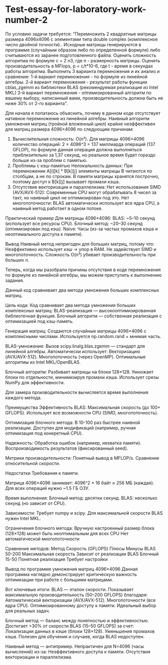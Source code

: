 # Test-essay-for-laboratory-work-number-2

По условию задачи требуется:
"Перемножить 2 квадратные матрицы размера 4096x4096 с элементами типа double complex (комплексное число двойной точности)..
Исходные матрицы генерируются в программе (случайным образом либо по определенной формуле) либо считываются из заранее подготовленного файла.
Оценить сложность алгоритма по формуле c = 2 n3, где n - размерность матрицы.
Оценить производительность в MFlops, p = c/t*10-6, где t - время в секундах работы алгоритма.
Выполнить 3 варианта перемножения и их анализ и сравнение:
1-й вариант перемножения - по формуле из линейной алгебры.
2-й вариант перемножения - результат работы функции cblas_zgemm из библиотеки BLAS (рекомендуемая реализация из Intel MKL)
3-й вариант перемножения - оптимизированный алгоритм по вашему выбору, написанный вами, производительность должна быть не ниже 30% от 2-го варианта".

Для начала я попатаюсь объяснить, почему в данном коде отсутствует нативное перемножение из линейной алгебры.
Наивный алгоритм умножения матриц (тройной вложенный цикл) крайне неэффективен для матриц размера 4096×4096 по следующим причинам:
  1. Вычислительная сложность: O(n³).
   Для матрицы 4096×4096 количество операций: 2 × 4096^3 = 137 миллиарда операций (137 GFLOP), по формуле данная операция должна выполняться приблизительно за      1,37 секунд, но реальное время будет гораздо больше из-за проблем с памятью.
  2. Проблемы с кэш-памятью Нелокальность данных:
   При перемножении A[i][k] * B[k][j] элементы матрицы B читаются по столбцам, а не по строкам.
   В памяти матрицы хранятся построчно, поэтому доступ к B[k][j] вызывает промахи кэша.
  3. Отсутствие векторизации и параллелизма:
     Нет использования SIMD (AVX/AVX-512):
     Современные CPU могут обрабатывать 8 чисел за такт, но наивный цикл не оптимизирован под это.
     Нет многопоточности:
     BLAS автоматически использует все ядра CPU, а наивный метод работает в одном потоке.

Практический пример
Для матрицы 4096×4096:
BLAS: ~5–10 секунд (использует все ресурсы CPU).
Блочный метод: ~20–30 секунд (оптимизирован под кэш).
Naive: Часы (из-за частых промахов кэша и неоптимального доступа к памяти).

Вывод
Наивный метод непригоден для больших матриц, потому что:
Неэффективно использует кэш → упор в RAM.
Не задействует SIMD и многопоточность.
Сложность O(n³) убивает производительность при больших n.

Теперь, когда мы разобрали причины отсутствия в коде перемножения по формуле из линейной алгебры, мы можем приступить к выполнению задания.

Данный код сравнивает два метода умножения больших комплексных матриц.

Цель кода:
Код сравнивает два метода умножения больших комплексных матриц:
BLAS-реализация — высокооптимизированная библиотечная функция.
Блочный алгоритм — собственная реализация с оптимизацией под кэш-память.

Генерация матриц:
Создаются случайные матрицы 4096×4096 с комплексными числами.
Используется np.random.rand + мнимая часть.

BLAS-умножение:
Вызов scipy.linalg.blas.zgemm — стандарт для линейной алгебры.
Автоматически использует:
Векторизацию (AVX/AVX-512).
Многопоточность (через OpenMP).
Оптимальные алгоритмы из Intel MKL/OpenBLAS.

Блочный алгоритм:
Разбивает матрицы на блоки 128×128.
Умножает блоки по отдельности, минимизируя промахи кэша.
Использует срезы NumPy для эффективности.

Для замера производительности вычисляется время выполнения каждого метода.

Преимущества
Эффективность BLAS:
Максимальная скорость (до 100+ GFLOPS).
Использует все возможности CPU (SIMD, многопоточность).

Оптимизация блочного метода:
В 10-100 раз быстрее наивной реализации.
Доступен для модификаций (например, ручная оптимизация под конкретный CPU).

Надежность:
Обработка ошибок (например, нехватка памяти).
Воспроизводимость результатов (фиксированный seed).

Метрики производительности:
Понятный вывод в MFLOP/s.
Сравнение относительной скорости.

Недостатки
Требования к памяти.

Матрица 4096×4096 занимает:
4096^2 × 16 байт ≈ 256 МБ (каждая).
Для всех операций нужно ~1.5 ГБ ОЗУ.

Время выполнения:
Блочный метод: десятки секунд.
BLAS: несколько секунд (но зависит от CPU).

Зависимости:
Требует numpy и scipy.
Для максимальной скорости BLAS нужен Intel MKL.

Ограничения блочного метода:
Вручную настроенный размер блока (128×128) может быть неоптимальным для всех CPU
Нет автоматической многопоточности

Сравнение методов:
Метод	Скорость     (GFLOPS)	Плюсы	                   Минусы
BLAS	50-200	     Максимальная скорость	     Зависит от реализации BLAS
Блочный	15-50	     Понятная реализация	       Требует настройки

Вывод по программе умножения матриц 4096×4096
Данная программа наглядно демонстрирует критическую важность оптимизации при работе с большими матрицами. 

Вот ключевые итоги:
BLAS — эталон скорости.
Показывает максимальную производительность (50–200 GFLOPS) благодаря:
Автоматической векторизации (AVX/AVX-512).
Многопоточности (все ядра CPU).
Оптимизированному доступу к памяти.
Идеальный выбор для реальных задач.

Блочный метод — баланс между понятностью и эффективностью.
Достигает >30% от скорости BLAS (15–50 GFLOPS) за счет:
Локализации данных в кэше (блоки 128×128).
Уменьшения промахов кэша.
Полезен для обучения и случаев, когда BLAS недоступен.

Наивный метод — антипример.
Непрактичен для N=4096 (часы вычислений) из-за:
Неэффективного доступа к памяти.
Отсутствия векторизации и параллелизма.




